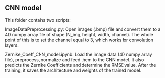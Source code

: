 ## CNN model

This folder contains two scripts:

ImageDataPreprocessing.py: Open images (.bmp) file and convert them to a 4D numpy array file of shape (N_img, height, width, channel). 
The whole point of this is to set the channel equal to 3, which works for convolution layers.

Zernike_Coeff_CNN_model.ipynb: Load the image data (4D numpy array file), preprocess, normalize and feed them to the CNN model.
It also predicts the Zernike Coefficients and determine the RMSE value.
After the training, it saves the architecture and weights of the trained model.
